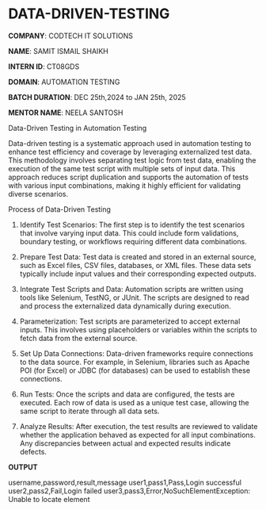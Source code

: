# DATA-DRIVEN-TESTING

**COMPANY**: CODTECH IT SOLUTIONS

**NAME**: SAMIT ISMAIL SHAIKH

**INTERN ID**: CT08GDS

**DOMAIN**: AUTOMATION TESTING

**BATCH DURATION**: DEC 25th,2024 to JAN 25th, 2025

**MENTOR NAME**: NEELA SANTOSH

Data-Driven Testing in Automation Testing

Data-driven testing is a systematic approach used in automation testing to enhance test efficiency and coverage by leveraging externalized test data. This methodology involves separating test logic from test data, enabling the execution of the same test script with multiple sets of input data. This approach reduces script duplication and supports the automation of tests with various input combinations, making it highly efficient for validating diverse scenarios.

Process of Data-Driven Testing

1. Identify Test Scenarios:
The first step is to identify the test scenarios that involve varying input data. This could include form validations, boundary testing, or workflows requiring different data combinations.


2. Prepare Test Data:
Test data is created and stored in an external source, such as Excel files, CSV files, databases, or XML files. These data sets typically include input values and their corresponding expected outputs.


3. Integrate Test Scripts and Data:
Automation scripts are written using tools like Selenium, TestNG, or JUnit. The scripts are designed to read and process the externalized data dynamically during execution.


4. Parameterization:
Test scripts are parameterized to accept external inputs. This involves using placeholders or variables within the scripts to fetch data from the external source.


5. Set Up Data Connections:
Data-driven frameworks require connections to the data source. For example, in Selenium, libraries such as Apache POI (for Excel) or JDBC (for databases) can be used to establish these connections.


6. Run Tests:
Once the scripts and data are configured, the tests are executed. Each row of data is used as a unique test case, allowing the same script to iterate through all data sets.


7. Analyze Results:
After execution, the test results are reviewed to validate whether the application behaved as expected for all input combinations. Any discrepancies between actual and expected results indicate defects.

**OUTPUT** 

username,password,result,message
user1,pass1,Pass,Login successful
user2,pass2,Fail,Login failed
user3,pass3,Error,NoSuchElementException: Unable to locate element
